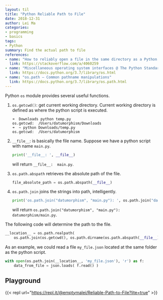 ```yaml
---
layout: til
title: "Python Reliable Path to File"
date: 2018-12-31
author: Lei Ma
categories:
- programming
- basics
tags:
- Python
summary: Find the actual path to file
references:
- name: "How to reliably open a file in the same directory as a Python script @ StackOverflow"
  link: https://stackoverflow.com/a/4060259
- name: "Miscellaneous operating system interfaces @ The Python Standard Library"
  link: https://docs.python.org/3.7/library/os.html
- name: "os.path — Common pathname manipulations"
  link: https://docs.python.org/3.7/library/os.path.html
---
```


Python `os` module provides several useful functions.

1. `os.getcwd()`: get current working directory. Current working directory is defined as where the python script is executed.

    ```terminal
    ➜  Downloads python temp.py
    os.getcwd:  /Users/datumorphism/Downloads
    ➜  ~ python Downloads/temp.py
    os.getcwd:  /Users/datumorphism
    ```
2. `__file__`: is basically the file name. Suppose we have a python script with name `main.py`.

   ```python
   print('__file__: ', __file__)
   ```

   will return `__file__:  main.py`.

2. `os.path.abspath` retrieves the absolute path of the file.

   ```python
   file_absolute_path = os.path.abspath(__file__)
   ```

3. `os.path.join` joins the strings into path, intelligently.

   ```python
   print('os.path.join("datumorphism", "main.py"): ', os.path.join("datumorphism", "main.py") )
   ```

   will return `os.path.join("datumorphism", "main.py"):  datumorphism/main.py`.


The following code will determine the path to the file.

```python
__location__ = os.path.realpath(
    os.path.join(os.getcwd(), os.path.dirname(os.path.abspath(__file__))))
```

As an example, we could read a file `my_file.json` located at the same folder as the python script.

```python
with open(os.path.join(__location__, 'my_file.json'), 'r') as f:
    data_from_file = json.loads( f.read() )
```

## Playground

{{< repl url="https://repl.it/@emptymalei/Reliable-Path-to-File?lite=true" >}}

